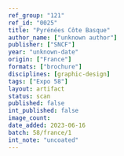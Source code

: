 ```yaml
---
ref_group: "121"
ref_id: "0025"
title: "Pyrénées Côte Basque"
author_name: ["unknown author"]
publisher: ["SNCF"]
year: "unknown-date"
origin: ["France"]
formats: ["brochure"]
disciplines: [graphic-design]
tags: ["Expo 58"]
layout: artifact
status: scan
published: false
int_published: false
image_count:
date_added: 2023-06-16
batch: 58/france/1
int_note: "uncoated"
---
```

